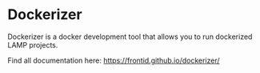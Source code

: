 # Dockerizer
Dockerizer is a docker development tool that allows you to run dockerized LAMP projects.

Find all documentation here:
https://frontid.github.io/dockerizer/

